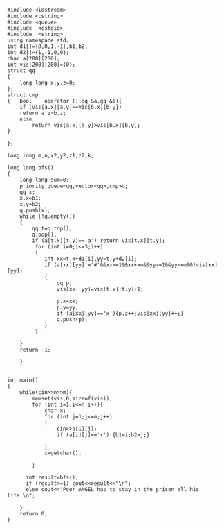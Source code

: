     #include <iostream>
    #include <cstring>
    #include <queue>
    #include  <cstdio>
    #include  <string>
    using namespace std;
    int d1[]={0,0,1,-1},b1,b2;
    int d2[]={1,-1,0,0};
    char a[200][200];
    int vis[200][200]={0};
    struct qq
    {
        long long x,y,z=0;
    };
    struct cmp
    {	bool	operator ()(qq &a,qq &b){
        if (vis[a.x][a.y]==vis[b.x][b.y])
    	return a.z>b.z;
    	else
            return vis[a.x][a.y]>vis[b.x][b.y];
    }
    
    };
    
    long long m,n,x2,y2,z1,z2,k;
    
    long long bfs()
    {
        long long sum=0;
        priority_queue<qq,vector<qq>,cmp>q;
        qq x;
        x.x=b1;
        x.y=b2;
        q.push(x);
        while (!q.empty())
        {
            qq t=q.top();
            q.pop();
            if (a[t.x][t.y]=='a') return vis[t.x][t.y];
             for (int i=0;i<=3;i++)
             {
             	int xx=t.x+d1[i],yy=t.y+d2[i];
             	if (a[xx][yy]!='#'&&xx>=1&&xx<=n&&yy>=1&&yy<=m&&!vis[xx][yy])
             	{
                    qq p;
             		vis[xx][yy]=vis[t.x][t.y]+1;
    
             		p.x=xx;
             		p.y=yy;
             		if (a[xx][yy]=='x'){p.z++;vis[xx][yy]++;}
             		q.push(p);
             	}
             }
    
        }
        return -1;
    
        }
    
    
    int main()
    {
    	while(cin>>n>>m){
    	    memset(vis,0,sizeof(vis));
    	    for (int i=1;i<=n;i++){
    	    	char x;
    	    	for (int j=1;j<=m;j++)
    	    	{
    	    		cin>>a[i][j];
    	    		if (a[i][j]=='r') {b1=i;b2=j;}
    
    	    	}
    	    	x=getchar();
    
    	    }
    
    	  int result=bfs();
    	  if (result>=1) cout<<result<<"\n";
    	  else cout<<"Poor ANGEL has to stay in the prison all his life.\n";
    
    	}
        return 0;
    }
